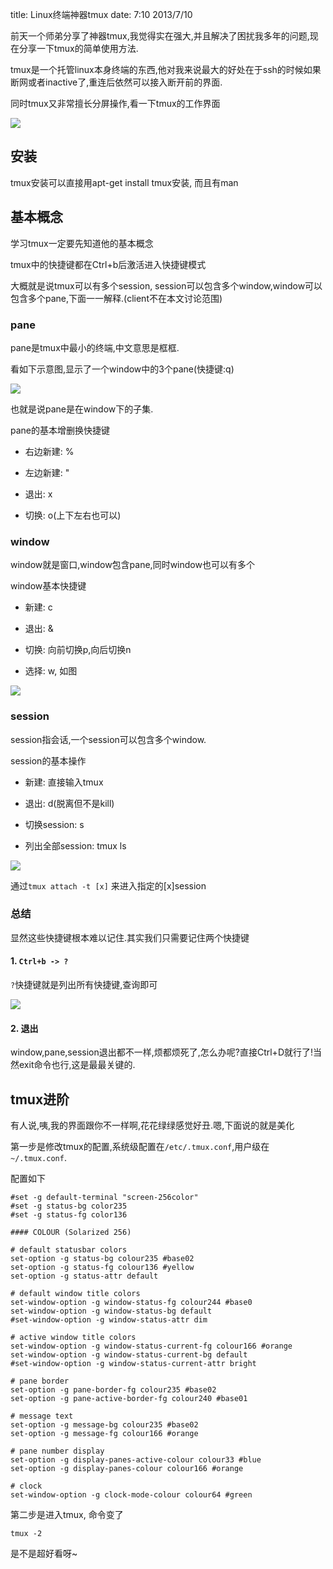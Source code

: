 title: Linux终端神器tmux
date: 7:10 2013/7/10

前天一个师弟分享了神器tmux,我觉得实在强大,并且解决了困扰我多年的问题,现在分享一下tmux的简单使用方法.

tmux是一个托管linux本身终端的东西,他对我来说最大的好处在于ssh的时候如果断网或者inactive了,重连后依然可以接入断开前的界面.

同时tmux又非常擅长分屏操作,看一下tmux的工作界面

![](http://fimg.oss.aliyuncs.com/skill/tmux-1.jpg)

安装
----
tmux安装可以直接用apt-get install tmux安装, 而且有man

基本概念
------
学习tmux一定要先知道他的基本概念

tmux中的快捷键都在Ctrl+b后激活进入快捷键模式

大概就是说tmux可以有多个session, session可以包含多个window,window可以包含多个pane,下面一一解释.(client不在本文讨论范围)

### pane

pane是tmux中最小的终端,中文意思是框框.

看如下示意图,显示了一个window中的3个pane(快捷键:q)

![](http://fimg.oss.aliyuncs.com/skill/tmux-2.jpg)

也就是说pane是在window下的子集.

pane的基本增删换快捷键

- 右边新建: %

- 左边新建: "

- 退出: x

- 切换: o(上下左右也可以)

### window

window就是窗口,window包含pane,同时window也可以有多个

window基本快捷键

- 新建: c

- 退出: &

- 切换: 向前切换p,向后切换n

- 选择: w, 如图

![](http://fimg.oss.aliyuncs.com/skill/tmux-3.jpg)

### session

session指会话,一个session可以包含多个window.

session的基本操作

- 新建: 直接输入tmux

- 退出: d(脱离但不是kill)

- 切换session: s

- 列出全部session: tmux ls

![](http://fimg.oss.aliyuncs.com/skill/tmux-4.jpg)

通过`tmux attach -t [x]` 来进入指定的[x]session

### 总结

显然这些快捷键根本难以记住.其实我们只需要记住两个快捷键

#### 1. `Ctrl+b -> ?`

`?`快捷键就是列出所有快捷键,查询即可

![](http://fimg.oss.aliyuncs.com/skill/tmux-5.jpg)

#### 2. 退出

window,pane,session退出都不一样,烦都烦死了,怎么办呢?直接Ctrl+D就行了!当然exit命令也行,这是最最关键的.

tmux进阶
-----
有人说,咦,我的界面跟你不一样啊,花花绿绿感觉好丑.嗯,下面说的就是美化

第一步是修改tmux的配置,系统级配置在`/etc/.tmux.conf`,用户级在`~/.tmux.conf`.

配置如下

	#set -g default-terminal "screen-256color"
	#set -g status-bg color235
	#set -g status-fg color136
	
	#### COLOUR (Solarized 256)
	
	# default statusbar colors
	set-option -g status-bg colour235 #base02
	set-option -g status-fg colour136 #yellow
	set-option -g status-attr default
	
	# default window title colors
	set-window-option -g window-status-fg colour244 #base0
	set-window-option -g window-status-bg default
	#set-window-option -g window-status-attr dim
	
	# active window title colors
	set-window-option -g window-status-current-fg colour166 #orange
	set-window-option -g window-status-current-bg default
	#set-window-option -g window-status-current-attr bright
	
	# pane border
	set-option -g pane-border-fg colour235 #base02
	set-option -g pane-active-border-fg colour240 #base01
	
	# message text
	set-option -g message-bg colour235 #base02
	set-option -g message-fg colour166 #orange
	
	# pane number display
	set-option -g display-panes-active-colour colour33 #blue
	set-option -g display-panes-colour colour166 #orange
	
	# clock
	set-window-option -g clock-mode-colour colour64 #green

第二步是进入tmux, 命令变了

	tmux -2

是不是超好看呀~




